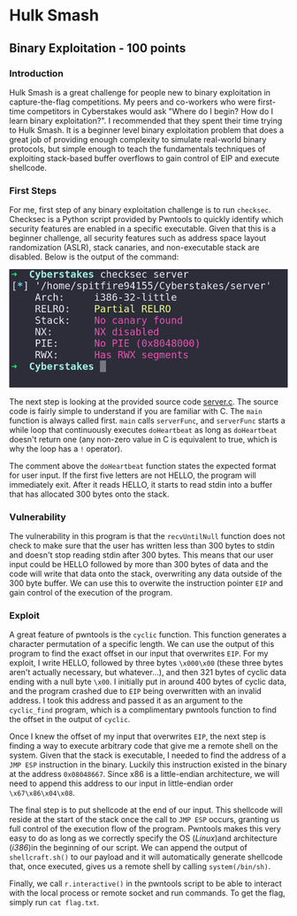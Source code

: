 # Hulk Smash

## Binary Exploitation - 100 points

### Introduction

Hulk Smash is a great challenge for people new to binary exploitation in capture-the-flag competitions. My peers and co-workers who were first-time competitors in Cyberstakes would ask "Where do I begin? How do I learn binary exploitation?". I recommended that they spent their time trying to Hulk Smash. It is a beginner level binary exploitation problem that does a great job of providing enough complexity to simulate real-world binary protocols, but simple enough to teach the fundamentals techniques of exploiting stack-based buffer overflows to gain control of EIP and execute shellcode.

### First Steps

For me, first step of any binary exploitation challenge is to run `checksec`. Checksec is a Python script provided by Pwntools to quickly identify which security features are enabled in a specific executable. Given that this is a beginner challenge, all security features such as address space layout randomization (ASLR), stack canaries, and non-executable stack are disabled. Below is the output of the command: 

![checksec screenshot](checksec.png)

The next step is looking at the provided source code [server.c](server.c). The source code is fairly simple to understand if you are familiar with C. The `main` function is always called first. `main` calls `serverFunc`, and `serverFunc` starts a while loop that continuously executes `doHeartbeat` as long as `doHeartbeat` doesn't return one (any non-zero value in C is equivalent to true, which is why the loop has a `!` operator).

The comment above the `doHeartbeat` function states the expected format for user input. If the first five letters are not HELLO, the program will immediately exit. After it reads HELLO, it starts to read stdin into a buffer that has allocated 300 bytes onto the stack.

### Vulnerability

The vulnerability in this program is that the `recvUntilNull` function does not check to make sure that the user has written less than 300 bytes to stdin and doesn't stop reading stdin after 300 bytes. This means that our user input could be HELLO followed by more than 300 bytes of data and the code will write that data onto the stack, overwriting any data outside of the 300 byte buffer. We can use this to overwite the instruction pointer `EIP` and gain control of the execution of the program.

### Exploit

A great feature of pwntools is the `cyclic` function. This function generates a character permutation of a specific length. We can use the output of this program to find the exact offset in our input that overwrites `EIP`. For my exploit, I write HELLO, followed by three bytes `\x000\x00` (these three bytes aren't actually necessary, but whatever...), and then 321 bytes of cyclic data ending with a null byte `\x00`. I initially put in around 400 bytes of cyclic data, and the program crashed due to `EIP` being overwritten with an invalid address. I took this address and passed it as an argument to the `cyclic_find` program, which is a complimentary pwntools function to find the offset in the output of `cyclic`.

Once I knew the offset of my input that overwrites `EIP`, the next step is finding a way to execute arbitrary code that give me a remote shell on the system. Given that the stack is executable, I needed to find the address of a `JMP ESP` instruction in the binary. Luckily this instruction existed in the binary at the address `0x08048667`. Since x86 is a little-endian architecture, we will need to append this address to our input in little-endian order `\x67\x86\x04\x08`.

The final step is to put shellcode at the end of our input. This shellcode will reside at the start of the stack once the call to `JMP ESP` occurs, granting us full control of the execution flow of the program. Pwntools makes this very easy to do as long as we correctly specify the OS (_Linux_)and architecture (_i386_)in the beginning of our script. We can append the output of `shellcraft.sh()` to our payload and it will automatically generate shellcode that, once executed, gives us a remote shell by calling `system(/bin/sh)`.

Finally, we call `r.interactive()` in the pwntools script to be able to interact with the local process or remote socket and run commands. To get the flag, simply run `cat flag.txt`.
